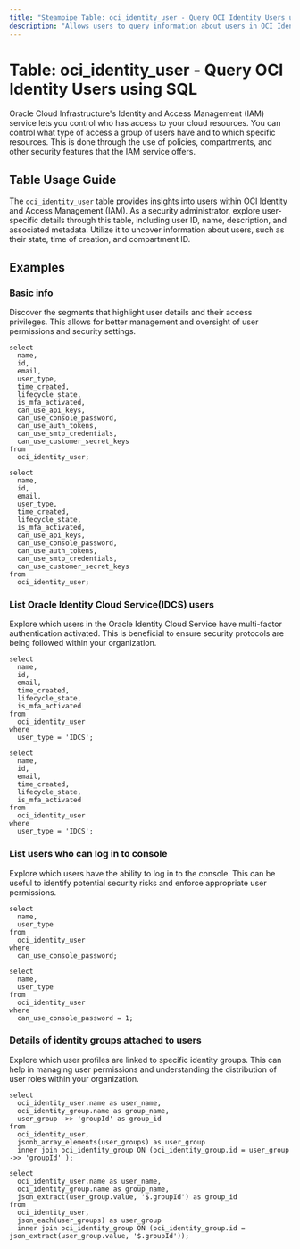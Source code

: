 ```yaml
---
title: "Steampipe Table: oci_identity_user - Query OCI Identity Users using SQL"
description: "Allows users to query information about users in OCI Identity."
---
```


# Table: oci_identity_user - Query OCI Identity Users using SQL

Oracle Cloud Infrastructure's Identity and Access Management (IAM) service lets you control who has access to your cloud resources. You can control what type of access a group of users have and to which specific resources. This is done through the use of policies, compartments, and other security features that the IAM service offers.

## Table Usage Guide

The `oci_identity_user` table provides insights into users within OCI Identity and Access Management (IAM). As a security administrator, explore user-specific details through this table, including user ID, name, description, and associated metadata. Utilize it to uncover information about users, such as their state, time of creation, and compartment ID.

## Examples

### Basic info
Discover the segments that highlight user details and their access privileges. This allows for better management and oversight of user permissions and security settings.

```sql+postgres
select
  name,
  id,
  email,
  user_type,
  time_created,
  lifecycle_state,
  is_mfa_activated,
  can_use_api_keys,
  can_use_console_password,
  can_use_auth_tokens,
  can_use_smtp_credentials,
  can_use_customer_secret_keys
from
  oci_identity_user;
```

```sql+sqlite
select
  name,
  id,
  email,
  user_type,
  time_created,
  lifecycle_state,
  is_mfa_activated,
  can_use_api_keys,
  can_use_console_password,
  can_use_auth_tokens,
  can_use_smtp_credentials,
  can_use_customer_secret_keys
from
  oci_identity_user;
```

### List Oracle Identity Cloud Service(IDCS) users
Explore which users in the Oracle Identity Cloud Service have multi-factor authentication activated. This is beneficial to ensure security protocols are being followed within your organization.

```sql+postgres
select
  name,
  id,
  email,
  time_created,
  lifecycle_state,
  is_mfa_activated
from
  oci_identity_user
where
  user_type = 'IDCS';
```

```sql+sqlite
select
  name,
  id,
  email,
  time_created,
  lifecycle_state,
  is_mfa_activated
from
  oci_identity_user
where
  user_type = 'IDCS';
```

### List users who can log in to console
Explore which users have the ability to log in to the console. This can be useful to identify potential security risks and enforce appropriate user permissions.

```sql+postgres
select
  name,
  user_type
from
  oci_identity_user
where
  can_use_console_password;
```

```sql+sqlite
select
  name,
  user_type
from
  oci_identity_user
where
  can_use_console_password = 1;
```

### Details of identity groups attached to users
Explore which user profiles are linked to specific identity groups. This can help in managing user permissions and understanding the distribution of user roles within your organization.

```sql+postgres
select
  oci_identity_user.name as user_name,
  oci_identity_group.name as group_name,
  user_group ->> 'groupId' as group_id
from
  oci_identity_user,
  jsonb_array_elements(user_groups) as user_group
  inner join oci_identity_group ON (oci_identity_group.id = user_group ->> 'groupId' );
```

```sql+sqlite
select
  oci_identity_user.name as user_name,
  oci_identity_group.name as group_name,
  json_extract(user_group.value, '$.groupId') as group_id
from
  oci_identity_user,
  json_each(user_groups) as user_group
  inner join oci_identity_group ON (oci_identity_group.id = json_extract(user_group.value, '$.groupId'));
```